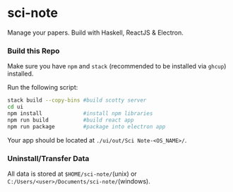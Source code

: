 # sci-note

Manage your papers. Build with Haskell, ReactJS & Electron.


### Build this Repo

Make sure you have `npm` and `stack` (recommended to be installed via `ghcup`) installed.

Run the following script:
```sh
stack build --copy-bins #build scotty server
cd ui
npm install             #install npm libraries
npm run build           #build react app
npm run package         #package into electron app
```

Your app should be located at `./ui/out/Sci Note-<OS_NAME>/`.

### Uninstall/Transfer Data
All data is stored at `$HOME/sci-note/`(unix) or `C:/Users/<user>/Documents/sci-note/`(windows).
